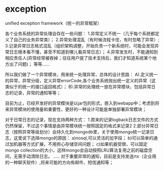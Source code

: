 # exception
unified exception framework（统一的异常框架）

各个业务系统的异常处理会存在一些问题：
1.异常定义不统一（几乎每个系统都定义了自己的业务异常类）；
2.异常处理混乱（有时候流程卡住，有时忽略了异常）;
3.记录异常日志格式混乱（组织架构调整，开始负责一个新系统时，可能会发现异常日志根本看不懂，甚至不知道到哪儿看异常日志）；
4.异常发生时，不能通知到相应责任人(异常经常被吞掉；往往用户提了技术支持后，我们才知道系统某个地方出了问题)；
等等……

所以我们做了一个异常模块，用来统一处理异常，总体的设计思路：
A).定义统一的异常，异常分级，定义异常errorCode,各个业务系统抛出统一定义的异常（这类似于的统一的接口返回格式）；
B).异常的处理统一放在异常模块，包括异常日志的记录，异常的通知等等；

目前为止，已经开发好的异常模块是以jar包的形式，嵌入到webapp中；考虑到将来异常模块的使用量和重要性，更好的一种设计可能是单独部署异常模块；

对于日常日志的记录，现在支持两种方式：
1.原来的记录logback日志文件的方式仍然保留，不过这个事情是由异常模块统一按照固定的格式来记录2
2.部分异常日志（按照异常等级划分）会持久化到mongodb里，关于使用mongo统一记录日志，这里说下选择mongo的原因：
  a)nosql,可以灵活的加字段；
  b)可以简单的通过加机器等方式扩展，不用担心存储空间问题；
  c)如果机器受限，可以固定mongo collection的大小，这样mongo会自动按照LRU算法复用之前的磁盘空间，无需手动清除日志。
  .….
  对于重要异常的通知，目前是支持发送rtx（企业用的一种聊天软件）,将来可能的方向有邮件、短信通知等；
